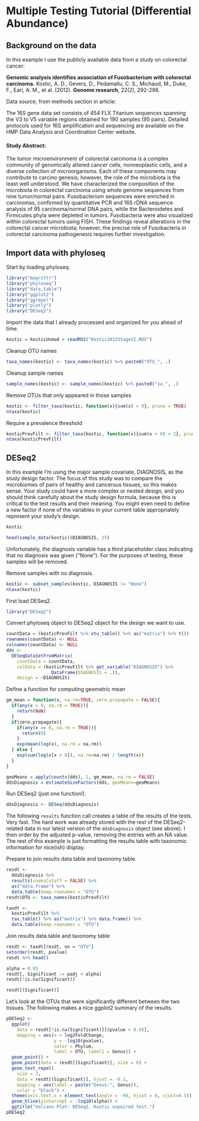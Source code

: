# Multiple Testing Tutorial (Differential Abundance)

## Background on the data
In this example I use the publicly available data from a study on colorectal cancer:

**Genomic analysis identifies association of Fusobacterium with colorectal carcinoma.** Kostic, A. D., Gevers, D., Pedamallu, C. S., Michaud, M., Duke, F., Earl, A. M., et al. (2012). **Genome research**, 22(2), 292-298.

Data source, from methods section in article:

The 16S gene data set consists of 454 FLX Titanium sequences spanning the V3 to V5 variable regions obtained for 190 samples (95 pairs). Detailed protocols used for 16S amplification and sequencing are available on the HMP Data Analysis and Coordination Center website.

#### Study Abstract:

The tumor microenvironment of colorectal carcinoma is a complex community of genomically altered cancer cells, nonneoplastic cells, and a diverse collection of microorganisms. Each of these components may contribute to carcino genesis; however, the role of the microbiota is the least well understood. We have characterized the composition of the microbiota in colorectal carcinoma using whole genome sequences from nine tumor/normal pairs. Fusobacterium sequences were enriched in carcinomas, confirmed by quantitative PCR and 16S rDNA sequence analysis of 95 carcinoma/normal DNA pairs, while the Bacteroidetes and Firmicutes phyla were depleted in tumors. Fusobacteria were also visualized within colorectal tumors using FISH. These findings reveal alterations in the colorectal cancer microbiota; however, the precise role of Fusobacteria in colorectal carcinoma pathogenesis requires further investigation.

##  Import data with phyloseq

Start by loading phyloseq.

``` r
library("magrittr")
library("phyloseq")
library("data.table")
library("ggplot2")
library("ggrepel")
library("plotly")
library("DESeq2")
```
Import the data that I already processed and organized for you ahead of time.

``` r
kostic = kosticUnmod = readRDS("Kostic2012StageII.RDS")
```
Cleanup OTU names

```r
taxa_names(kostic) <- taxa_names(kostic) %>% paste0("OTU_", .)
```
Cleanup sample names

```r
sample_names(kostic) <- sample_names(kostic) %>% paste0("sa_", .)
```

Remove OTUs that only appeared in those samples

```r
kostic <- filter_taxa(kostic, function(x){sum(x) > 0}, prune = TRUE)
ntaxa(kostic)
```

Require a prevalence threshold

```r
kosticPrevFilt <- filter_taxa(kostic, function(x){sum(x > 0) > 2}, prune = TRUE)
ntaxa(kosticPrevFilt)
```

## DESeq2

In this example I’m using the major sample covariate, DIAGNOSIS, as the study design factor. The focus of this study was to compare the microbiomes of pairs of healthy and cancerous tissues, so this makes sense. Your study could have a more complex or nested design, and you should think carefully about the study design formula, because this is critical to the test results and their meaning. You might even need to define a new factor if none of the variables in your current table appropriately represent your study’s design.

```r
kostic
```

```r
head(sample_data(kostic)$DIAGNOSIS, 25)
```
Unfortunately, the diagnosis variable has a third placeholder class indicating that no diagnosis was given ("None"). For the purposes of testing, these samples will be removed.

Remove samples with no diagnosis.

```r
kostic <- subset_samples(kostic, DIAGNOSIS != "None")
ntaxa(kostic)
```
First load DESeq2.

```r
library("DESeq2")
```
Convert phyloseq object to DESeq2 object for the design we want to use.

```r
countData = (kosticPrevFilt %>% otu_table() %>% as("matrix") %>% t())
rownames(countData) <- NULL
colnames(countData) <- NULL
dds <- 
  DESeqDataSetFromMatrix(
    countData = countData,
    colData = (kosticPrevFilt %>% get_variable("DIAGNOSIS") %>% 
                 DataFrame(DIAGNOSIS = .)),
    design = ~DIAGNOSIS)
```
Define a function for computing geometric mean

```r
gm_mean = function(x, na.rm=TRUE, zero.propagate = FALSE){
  if(any(x < 0, na.rm = TRUE)){
    return(NaN)
  }
  if(zero.propagate){
    if(any(x == 0, na.rm = TRUE)){
      return(0)
    }
    exp(mean(log(x), na.rm = na.rm))
  } else {
    exp(sum(log(x[x > 0]), na.rm=na.rm) / length(x))
  }
}

geoMeans = apply(counts(dds), 1, gm_mean, na.rm = FALSE)
ddsDiagnosis = estimateSizeFactors(dds, geoMeans=geoMeans)
```
Run DESeq2 (just one function!).

```r
ddsDiagnosis <- DESeq(ddsDiagnosis)
```

The following `results` function call creates a table of the results of the tests. Very fast. The hard work was already stored with the rest of the DESeq2-related data in our latest version of the `ddsDiagnosis` object (see above). I then order by the adjusted p-value, removing the entries with an NA value. The rest of this example is just formatting the results table with taxonomic information for nice(ish) display.

Prepare to join results data.table and taxonomy table.

```r
resdt <-
  ddsDiagnosis %>% 
  results(cooksCutoff = FALSE) %>% 
  as("data.frame") %>% 
  data.table(keep.rownames = "OTU")
resdt$OTU <- taxa_names(kosticPrevFilt)

taxdt <-
  kosticPrevFilt %>% 
  tax_table() %>% as("matrix") %>% data.frame() %>% 
  data.table(keep.rownames = "OTU")
```

Join results data.table and taxonomy table

```r
resdt <- taxdt[resdt, on = "OTU"]
setorder(resdt, pvalue)
resdt %>% head()
```

```r
alpha = 0.05
resdt[, Significant := padj < alpha]
resdt[!is.na(Significant)]
```

```r
resdt[(Significant)]
```

Let’s look at the OTUs that were significantly different between the two tissues. The following makes a nice ggplot2 summary of the results.

```r
pDESeq2 <-
  ggplot(
    data = resdt[!is.na(Significant)][(pvalue < 0.9)],
    mapping = aes(x = log2FoldChange,
                  y = -log10(pvalue),
                  color = Phylum,
                  label = OTU, label1 = Genus)) + 
  geom_point() + 
  geom_point(data = resdt[(Significant)], size = 6) + 
  geom_text_repel(
    size = 3,
    data = resdt[(Significant)], hjust = -0.1,
    mapping = aes(label = paste("Genus:", Genus)),
    color = "black") +
  theme(axis.text.x = element_text(angle = -90, hjust = 0, vjust=0.5)) +
  geom_hline(yintercept = -log10(alpha)) + 
  ggtitle("Volcano Plot: DESeq2. Kostic unpaired test.")
pDESeq2
```



